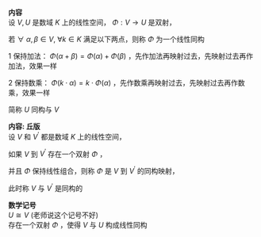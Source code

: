 **内容**  
设 $V,U$ 是数域 $K$ 上的线性空间， $\Phi:V\rightarrow U$ 是双射，  
  
若 $\forall\ \alpha,\beta\in V,\ \forall k\in K$ 满足以下两点，则称 $\Phi$ 为一个线性同构  
  
1 保持加法： $\Phi(\alpha+\beta)=\Phi(\alpha)+\Phi(\beta)$ ，先作加法再映射过去，先映射过去再作加法，效果一样  
  
2 保持数乘： $\Phi(k\cdot\alpha)=k\cdot\Phi(\alpha)$ ，先作数乘再映射过去，先映射过去再作数乘，效果一样  
  
简称 $U$ 同构与 $V$  
  
**内容: 丘版**  
设 $V$ 和 $V^\prime$ 都是数域 $K$ 上的线性空间，  
  
如果 $V$ 到 $V^\prime$ 存在一个双射 $\Phi$ ，  
  
并且 $\Phi$ 保持线性组合，则称 $\Phi$ 是 $V$ 到 $V^\prime$ 的同构映射，  
  
此时称 $V$ 与 $V^\prime$ 是同构的  
  
**数学记号**  
 $U\cong V$  (老师说这个记号不好)  
存在一个双射 $\Phi$ ，使得 $V$ 与 $U$ 构成线性同构  
